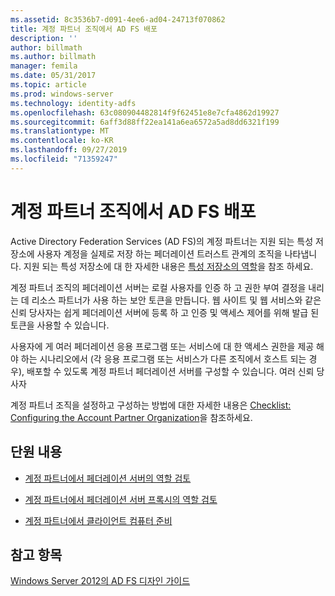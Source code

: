 ```yaml
---
ms.assetid: 8c3536b7-d091-4ee6-ad04-24713f070862
title: 계정 파트너 조직에서 AD FS 배포
description: ''
author: billmath
ms.author: billmath
manager: femila
ms.date: 05/31/2017
ms.topic: article
ms.prod: windows-server
ms.technology: identity-adfs
ms.openlocfilehash: 63c080904482814f9f62451e8e7cfa4862d19927
ms.sourcegitcommit: 6aff3d88ff22ea141a6ea6572a5ad8dd6321f199
ms.translationtype: MT
ms.contentlocale: ko-KR
ms.lasthandoff: 09/27/2019
ms.locfileid: "71359247"
---
```

# <a name="deploying-ad-fs-in-the-account-partner-organization"></a>계정 파트너 조직에서 AD FS 배포

Active Directory Federation Services \(AD FS\)의 계정 파트너는 지원 되는 특성 저장소에 사용자 계정을 실제로 저장 하는 페더레이션 트러스트 관계의 조직을 나타냅니다. 지원 되는 특성 저장소에 대 한 자세한 내용은 [특성 저장소의 역할](../../ad-fs/technical-reference/The-Role-of-Attribute-Stores.md)을 참조 하세요.  
  
계정 파트너 조직의 페더레이션 서버는 로컬 사용자를 인증 하 고 권한 부여 결정을 내리는 데 리소스 파트너가 사용 하는 보안 토큰을 만듭니다. 웹 사이트 및 웹 서비스와 같은 신뢰 당사자는 쉽게 페더레이션 서버에 등록 하 고 인증 및 액세스 제어를 위해 발급 된 토큰을 사용할 수 있습니다.  
  
사용자에 게 여러 페더레이션 응용 프로그램 또는 서비스에 대 한 액세스 권한을 제공 해야 하는 시나리오에서 (각 응용 프로그램 또는 서비스가 다른 조직에서 호스트 되는 경우), 배포할 수 있도록 계정 파트너 페더레이션 서버를 구성할 수 있습니다. 여러 신뢰 당사자  
  
계정 파트너 조직을 설정하고 구성하는 방법에 대한 자세한 내용은 [Checklist: Configuring the Account Partner Organization](../../ad-fs/deployment/Checklist--Configuring-the-Account-Partner-Organization.md)을 참조하세요.  
  
## <a name="in-this-section"></a>단원 내용  
  
-   [계정 파트너에서 페더레이션 서버의 역할 검토](Review-the-Role-of-the-Federation-Server-in-the-Account-Partner.md)  
  
-   [계정 파트너에서 페더레이션 서버 프록시의 역할 검토](Review-the-Role-of-the-Federation-Server-Proxy-in-the-Account-Partner.md)  
  
-   [계정 파트너에서 클라이언트 컴퓨터 준비](Prepare-Client-Computers-in-the-Account-Partner.md)  
  
## <a name="see-also"></a>참고 항목
[Windows Server 2012의 AD FS 디자인 가이드](AD-FS-Design-Guide-in-Windows-Server-2012.md)
